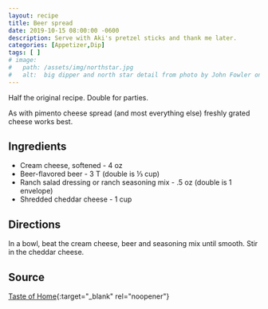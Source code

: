 ```yaml
---
layout: recipe
title: Beer spread
date: 2019-10-15 08:00:00 -0600
description: Serve with Aki's pretzel sticks and thank me later.
categories: [Appetizer,Dip]
tags: [ ]
# image:  
#   path: /assets/img/northstar.jpg
#   alt:  big dipper and north star detail from photo by John Fowler on Unsplash
---
```


Half the original recipe. Double for parties.

As with pimento cheese spread (and most everything else) freshly grated cheese works best.

## Ingredients
- Cream cheese, softened - 4 oz
- Beer-flavored beer - 3 T (double is ⅓ cup)
- Ranch salad dressing or ranch seasoning mix - .5 oz (double is 1 envelope)
- Shredded cheddar cheese - 1 cup

## Directions
In a bowl, beat the cream cheese, beer and seasoning mix until smooth. Stir in the cheddar cheese.

## Source
[Taste of Home](https://www.tasteofhome.com/recipes/beer-dip/print/){:target="_blank" rel="noopener"}
